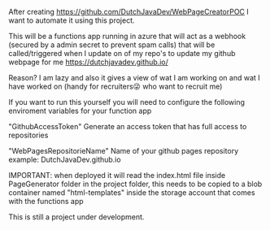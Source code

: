 After creating https://github.com/DutchJavaDev/WebPageCreatorPOC I want to automate it using this project.

This will be a functions app running in azure that will act as a webhook (secured by a admin secret to prevent spam calls) that will be called/triggered when I update on of my repo's to update my github webpage for me
https://dutchjavadev.github.io/

Reason? I am lazy and also it gives a view of wat I am working on and wat I have worked on (handy for recruiters😜 who want to recruit me)

If you want to run this yourself you will need to configure the following enviroment variables for your function app

"GithubAccessToken" Generate an access token that has full access to repositories

"WebPagesRepositorieName" Name of your github pages repository example: DutchJavaDev.github.io

IMPORTANT: when deployed it will read the index.html file inside PageGenerator folder in the project folder, this needs to be copied to a blob container named "html-templates" inside the storage account that comes with the functions app

This is still a project under development.
